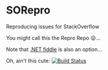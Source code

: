 # SORepro
Reproducing issues for StackOverflow

You might call this the Repro Repo 😜...

Note that [.NET fiddle](https://dotnetfiddle.net/) is also an option...

Oh, ain't this cute: [![Build Status](https://dev.azure.com/snuffleburger/snuffleburger/_apis/build/status/Narvey.SORepro)](https://dev.azure.com/snuffleburger/snuffleburger/_build/latest?definitionId=1)

